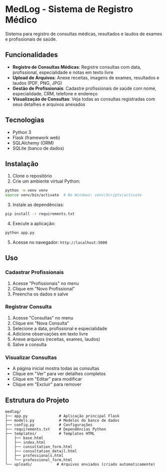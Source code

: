 # MedLog - Sistema de Registro Médico

Sistema para registro de consultas médicas, resultados e laudos de exames e profissionais de saúde.

## Funcionalidades

- **Registro de Consultas Médicas**: Registre consultas com data, profissional, especialidade e notas em texto livre
- **Upload de Arquivos**: Anexe receitas, imagens de exames, resultados e laudos (PDF, PNG, JPG)
- **Gestão de Profissionais**: Cadastre profissionais de saúde com nome, especialidade, CRM, telefone e endereço
- **Visualização de Consultas**: Veja todas as consultas registradas com seus detalhes e arquivos anexados

## Tecnologias

- Python 3
- Flask (framework web)
- SQLAlchemy (ORM)
- SQLite (banco de dados)

## Instalação

1. Clone o repositório
2. Crie um ambiente virtual Python:
```bash
python -m venv venv
source venv/bin/activate  # No Windows: venv\Scripts\activate
```

3. Instale as dependências:
```bash
pip install -r requirements.txt
```

4. Execute a aplicação:
```bash
python app.py
```

5. Acesse no navegador: `http://localhost:5000`

## Uso

### Cadastrar Profissionais
1. Acesse "Profissionais" no menu
2. Clique em "Novo Profissional"
3. Preencha os dados e salve

### Registrar Consulta
1. Acesse "Consultas" no menu
2. Clique em "Nova Consulta"
3. Selecione a data, profissional e especialidade
4. Adicione observações em texto livre
5. Anexe arquivos (receitas, exames, laudos)
6. Salve a consulta

### Visualizar Consultas
- A página inicial mostra todas as consultas
- Clique em "Ver" para ver detalhes completos
- Clique em "Editar" para modificar
- Clique em "Excluir" para remover

## Estrutura do Projeto

```
medlog/
├── app.py              # Aplicação principal Flask
├── models.py           # Modelos do banco de dados
├── config.py           # Configurações
├── requirements.txt    # Dependências Python
├── templates/          # Templates HTML
│   ├── base.html
│   ├── index.html
│   ├── consultation_form.html
│   ├── consultation_detail.html
│   ├── professionals.html
│   └── professional_form.html
└── uploads/           # Arquivos enviados (criado automaticamente)
```